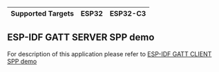 | Supported Targets | ESP32 | ESP32-C3 |
| ----------------- | ----- | -------- |

## ESP-IDF GATT SERVER SPP demo

For description of this application please refer to [ESP-IDF GATT CLIENT SPP demo](../ble_spp_client/README.md)
